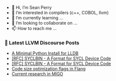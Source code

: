 - 👋 Hi, I’m Sean Perry
- 👀 I’m interested in compilers (c++, COBOL, llvm)
- 🌱 I’m currently learning ...
- 💞️ I’m looking to collaborate on ...
- 📫 How to reach me ...

<!---
s66perry/s66perry is a ✨ special ✨ repository because its `README.md` (this file) appears on your GitHub profile.
You can click the Preview link to take a look at your changes.
--->
### 📕 Latest LLVM Discourse Posts

<!-- DISCOURSE-LLVM:START -->
- [A Minimal Python Install for LLDB](https://discourse.llvm.org/t/a-minimal-python-install-for-lldb/88658#post_16)
- [[RFC] SYCLBIN - A Format for SYCL Device Code](https://discourse.llvm.org/t/rfc-syclbin-a-format-for-sycl-device-code/88603#post_4)
- [[RFC] SYCLBIN - A Format for SYCL Device Code](https://discourse.llvm.org/t/rfc-syclbin-a-format-for-sycl-device-code/88603#post_3)
- [Code size optimization flags in Flang](https://discourse.llvm.org/t/code-size-optimization-flags-in-flang/69482#post_6)
- [Current research in MlGO](https://discourse.llvm.org/t/current-research-in-mlgo/88665#post_4)
<!-- DISCOURSE-LLVM:END -->
